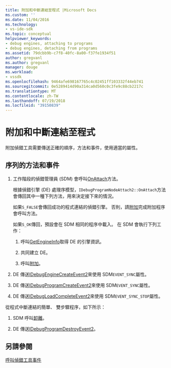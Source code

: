 ```yaml
---
title: 附加和中斷連結至程式 |Microsoft Docs
ms.custom: ''
ms.date: 11/04/2016
ms.technology:
- vs-ide-sdk
ms.topic: conceptual
helpviewer_keywords:
- debug engines, attaching to programs
- debug engines, detaching from programs
ms.assetid: 79dcbb9b-c7f8-40fc-8a00-f37fe1934f51
author: gregvanl
ms.author: gregvanl
manager: douge
ms.workload:
- vssdk
ms.openlocfilehash: 9464afe698167765c4c02451ff103332f44eb741
ms.sourcegitcommit: 0e5289414d90a314ca0d560c0c3fe9c88cb2217c
ms.translationtype: MT
ms.contentlocale: zh-TW
ms.lasthandoff: 07/19/2018
ms.locfileid: "39150839"
---
```

# <a name="attaching-and-detaching-to-a-program"></a>附加和中斷連結至程式
附加偵錯工具需要傳送正確的順序，方法和事件，使用適當的屬性。  
  
## <a name="sequence-of-methods-and-events"></a>序列的方法和事件  
  
1.  工作階段的偵錯管理員 (SDM) 會呼叫[OnAttach](../../extensibility/debugger/reference/idebugprogramnodeattach2-onattach.md)方法。  
  
     根據偵錯引擎 (DE) 處理序模型，`IDebugProgramNodeAttach2::OnAttach`方法會傳回其中一種下列方法，用來決定接下來的情況。  
  
     如果`S_FALSE`會傳回成功的程式連結的偵錯引擎。 否則，請[附加](../../extensibility/debugger/reference/idebugengine2-attach.md)完成附加程序會呼叫方法。  
  
     如果`S_OK`傳回，預設會在 SDM 相同的程序中載入。 在 SDM 會執行下列工作：  
  
    1.  呼叫[GetEngineInfo](../../extensibility/debugger/reference/idebugprogramnode2-getengineinfo.md)取得 DE 的引擎資訊。  
  
    2.  共同建立 DE。  
  
    3.  呼叫[附加](../../extensibility/debugger/reference/idebugengine2-attach.md)。  
  
2.  DE 傳送[IDebugEngineCreateEvent2](../../extensibility/debugger/reference/idebugenginecreateevent2.md)來使用 SDM`EVENT_SYNC`屬性。  
  
3.  DE 傳送[IDebugProgramCreateEvent2](../../extensibility/debugger/reference/idebugprogramcreateevent2.md)來使用 SDM`EVENT_SYNC`屬性。 
  
4.  DE 傳送[IDebugLoadCompleteEvent2](../../extensibility/debugger/reference/idebugloadcompleteevent2.md)來使用 SDM`EVENT_SYNC_STOP`屬性。  
  
 從程式中斷連結的簡單、 雙步驟程序，如下所示：  
  
1.  SDM 呼叫[卸離](../../extensibility/debugger/reference/idebugprogram2-detach.md)。  
  
2.  DE 傳送[IDebugProgramDestroyEvent2](../../extensibility/debugger/reference/idebugprogramdestroyevent2.md)。  
  
## <a name="see-also"></a>另請參閱  
 [呼叫偵錯工具事件](../../extensibility/debugger/calling-debugger-events.md)